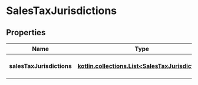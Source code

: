 
# SalesTaxJurisdictions

## Properties
Name | Type | Description | Notes
------------ | ------------- | ------------- | -------------
**salesTaxJurisdictions** | [**kotlin.collections.List&lt;SalesTaxJurisdiction&gt;**](SalesTaxJurisdiction.md) | A list of sales tax jurisdictions. |  [optional]



